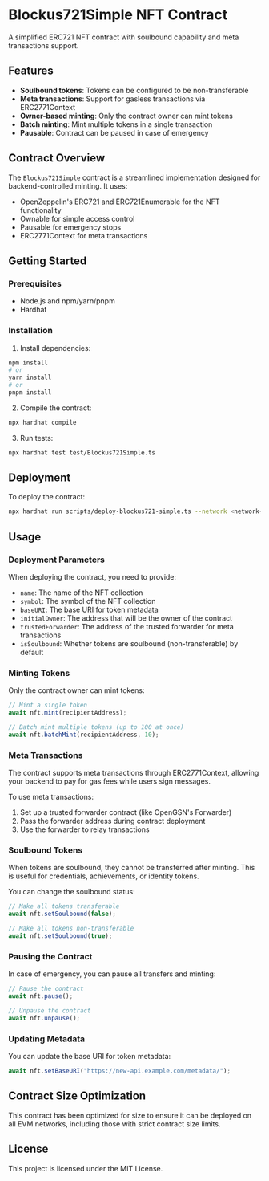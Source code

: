 # Blockus721Simple NFT Contract

A simplified ERC721 NFT contract with soulbound capability and meta transactions support.

## Features

- **Soulbound tokens**: Tokens can be configured to be non-transferable
- **Meta transactions**: Support for gasless transactions via ERC2771Context
- **Owner-based minting**: Only the contract owner can mint tokens
- **Batch minting**: Mint multiple tokens in a single transaction
- **Pausable**: Contract can be paused in case of emergency

## Contract Overview

The `Blockus721Simple` contract is a streamlined implementation designed for backend-controlled minting. It uses:

- OpenZeppelin's ERC721 and ERC721Enumerable for the NFT functionality
- Ownable for simple access control
- Pausable for emergency stops
- ERC2771Context for meta transactions

## Getting Started

### Prerequisites

- Node.js and npm/yarn/pnpm
- Hardhat

### Installation

1. Install dependencies:
```bash
npm install
# or
yarn install
# or
pnpm install
```

2. Compile the contract:
```bash
npx hardhat compile
```

3. Run tests:
```bash
npx hardhat test test/Blockus721Simple.ts
```

## Deployment

To deploy the contract:

```bash
npx hardhat run scripts/deploy-blockus721-simple.ts --network <network-name>
```

## Usage

### Deployment Parameters

When deploying the contract, you need to provide:

- `name`: The name of the NFT collection
- `symbol`: The symbol of the NFT collection
- `baseURI`: The base URI for token metadata
- `initialOwner`: The address that will be the owner of the contract
- `trustedForwarder`: The address of the trusted forwarder for meta transactions
- `isSoulbound`: Whether tokens are soulbound (non-transferable) by default

### Minting Tokens

Only the contract owner can mint tokens:

```javascript
// Mint a single token
await nft.mint(recipientAddress);

// Batch mint multiple tokens (up to 100 at once)
await nft.batchMint(recipientAddress, 10);
```

### Meta Transactions

The contract supports meta transactions through ERC2771Context, allowing your backend to pay for gas fees while users sign messages.

To use meta transactions:

1. Set up a trusted forwarder contract (like OpenGSN's Forwarder)
2. Pass the forwarder address during contract deployment
3. Use the forwarder to relay transactions

### Soulbound Tokens

When tokens are soulbound, they cannot be transferred after minting. This is useful for credentials, achievements, or identity tokens.

You can change the soulbound status:

```javascript
// Make all tokens transferable
await nft.setSoulbound(false);

// Make all tokens non-transferable
await nft.setSoulbound(true);
```

### Pausing the Contract

In case of emergency, you can pause all transfers and minting:

```javascript
// Pause the contract
await nft.pause();

// Unpause the contract
await nft.unpause();
```

### Updating Metadata

You can update the base URI for token metadata:

```javascript
await nft.setBaseURI("https://new-api.example.com/metadata/");
```

## Contract Size Optimization

This contract has been optimized for size to ensure it can be deployed on all EVM networks, including those with strict contract size limits.

## License

This project is licensed under the MIT License.